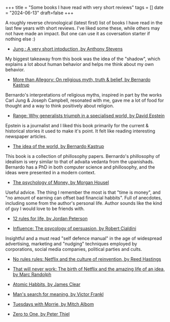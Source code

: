 +++
title = "Some books I have read with very short reviews"
tags = []
date = "2024-06-13"
draft=false
+++

A roughly reverse chronological (latest first) list of books I have read in the last few years with short reviews. I've liked some these, while others may not have made an impact. But one can use it as coversation starter if nothing else :) 

- [Jung : A very short intoduction ,by Anthony Stevens](https://www.goodreads.com/book/show/297554.Jung)

My biggest takeaway from this book was the idea of the "shadow", which explains a lot about human behavior and helps me think about my own behavior.

- [More than Allegory: On religious myth, truth & belief, by Bernardo Kastrup](https://www.goodreads.com/en/book/show/28139522-more-than-allegory)

Bernardo's interpretations of religious myths, inspired in part by the works Carl Jung & Joseph Campbell, resonated with me, gave me a lot of food for thought and a way to think positively about religion.

- [Range: Why generalists triumph in a specialised world, by David Epstein](https://www.goodreads.com/book/show/41795733-range)

Epstein is a journalist and I liked this book primarily for the current & historical stories it used to make it's point. It felt like reading interesting newspaper articles.

- [The idea of the world, by Bernardo Kastrup ](https://www.goodreads.com/book/show/40828142-the-idea-of-the-world)

This book is a collection of phillosophy papers. Bernardo's phillosophy of idealism is very similar to that of advaita vedanta from the upanishads. Bernardo has a PhD in both computer science and phillosophy, and the ideas were presented in a modern context.

- [The psychology of Money, by Morgan Housel](https://www.goodreads.com/book/show/41881472-the-psychology-of-money)

Useful advice. The thing I remember the most is that "time is money", and "no amount of earning can offset bad financial habbits". Full of anecdotes, including some from the author's personal life. Author sounds like the kind of guy I would love to be friends with.

- [12 rules for life, by Jordan Peterson](https://www.goodreads.com/book/show/30257963-12-rules-for-life)

- [Influence: The psycology of persuasion, by Robert Cialdini](https://www.goodreads.com/book/show/28815.Influence)

Insightful and a must read "self defence manual" in the age of widespread advertising, marketing and "nudging" techniques employed by corporations, social media companies, political parties and cults.

- [No rules rules: Netflix and the culture of reinvention, by Reed Hastings](https://www.goodreads.com/book/show/49099937-no-rules-rules)

- [That will never work: The birth of Netflix and the amazing life of an idea, by Marc Randolph](https://www.goodreads.com/book/show/44428950-that-will-never-work)

- [Atomic Habbits, by James Clear](https://www.goodreads.com/book/show/40244063-atomic-habits)

- [Man's search for meaning, by Victor Frankl](https://www.goodreads.com/book/show/4069.Man_s_Search_for_Meaning)

- [Tuesdays with Morrie, by Mitch Albom](https://www.goodreads.com/book/show/6900.Tuesdays_with_Morrie)

- [Zero to One, by Peter Thiel](https://www.goodreads.com/book/show/18050143-zero-to-one)
